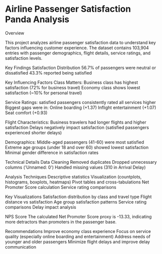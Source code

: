 # Airline Passenger Satisfaction Panda Analysis

Overview

This project analyzes airline passenger satisfaction data to understand key factors influencing customer experience. The dataset contains 103,904 entries with passenger demographics, flight details, service ratings, and satisfaction levels.

Key Findings
Satisfaction Distribution
  56.7% of passengers were neutral or dissatisfied
  43.3% reported being satisfied

Key Influencing Factors
Class Matters:
  Business class has highest satisfaction (72% for business travel)
  Economy class shows lowest satisfaction (~10% for personal travel)

Service Ratings:
  satisfied passengers consistently rated all services higher
    Biggest gaps were in:
    Online boarding (+1.37)
    Inflight entertainment (+1.07)
    Seat comfort (+0.93)

Flight Characteristics:
  Business travelers had longer flights and higher satisfaction
  Delays negatively impact satisfaction (satisfied passengers experienced shorter delays)

Demographics:
  Middle-aged passengers (41-60) were most satisfied
  Extreme age groups (under 18 and over 60) showed lowest satisfaction
  Minimal gender difference in satisfaction rates

Technical Details
Data Cleaning
  Removed duplicates
  Dropped unnecessary columns ('Unnamed: 0')
  Handled missing values (310 in Arrival Delay)

Analysis Techniques
  Descriptive statistics
  Visualization (countplots, histograms, boxplots, heatmaps)
  Pivot tables and cross-tabulations
  Net Promoter Score calculation
  Service rating comparisons

Key Visualizations
  Satisfaction distribution by class and travel type
  Flight distance vs satisfaction
  Age group satisfaction patterns
  Service rating comparisons
  Delay impact analysis

NPS Score
  The calculated Net Promoter Score proxy is -13.33, indicating more detractors than promoters in the passenger base.

Recommendations
  Improve economy class experience
  Focus on service quality (especially online boarding and entertainment)
  Address needs of younger and older passengers
  Minimize flight delays and improve delay communication
